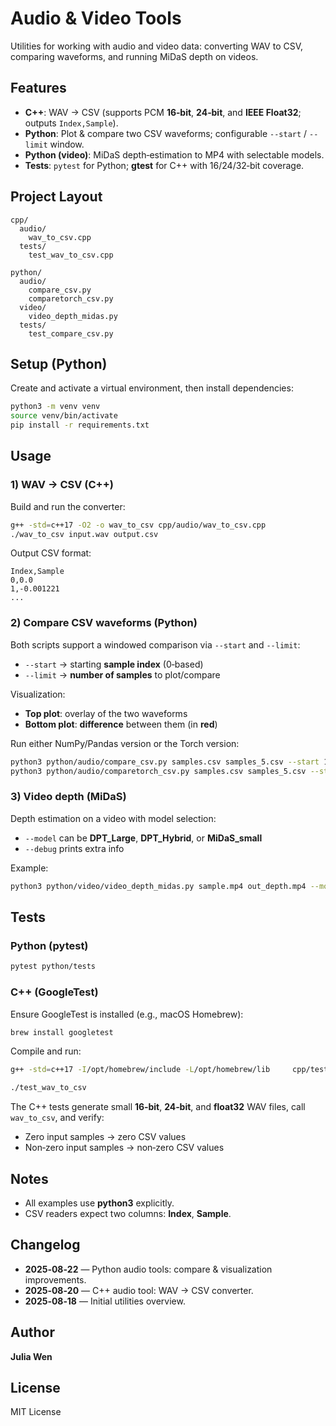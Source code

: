 # Audio & Video Tools

Utilities for working with audio and video data: converting WAV to CSV, comparing waveforms, and running MiDaS depth on videos.

## Features
- **C++**: WAV → CSV (supports PCM **16‑bit**, **24‑bit**, and **IEEE Float32**; outputs `Index,Sample`).
- **Python**: Plot & compare two CSV waveforms; configurable `--start` / `--limit` window.
- **Python (video)**: MiDaS depth‑estimation to MP4 with selectable models.
- **Tests**: `pytest` for Python; **gtest** for C++ with 16/24/32‑bit coverage.

## Project Layout
```
cpp/
  audio/
    wav_to_csv.cpp
  tests/
    test_wav_to_csv.cpp

python/
  audio/
    compare_csv.py
    comparetorch_csv.py
  video/
    video_depth_midas.py
  tests/
    test_compare_csv.py
```

## Setup (Python)
Create and activate a virtual environment, then install dependencies:
```bash
python3 -m venv venv
source venv/bin/activate
pip install -r requirements.txt
```

## Usage

### 1) WAV → CSV (C++)
Build and run the converter:
```bash
g++ -std=c++17 -O2 -o wav_to_csv cpp/audio/wav_to_csv.cpp
./wav_to_csv input.wav output.csv
```
Output CSV format:
```
Index,Sample
0,0.0
1,-0.001221
...
```

### 2) Compare CSV waveforms (Python)
Both scripts support a windowed comparison via `--start` and `--limit`:

- `--start` → starting **sample index** (0‑based)
- `--limit` → **number of samples** to plot/compare

Visualization:
- **Top plot**: overlay of the two waveforms
- **Bottom plot**: **difference** between them (in **red**)

Run either NumPy/Pandas version or the Torch version:
```bash
python3 python/audio/compare_csv.py samples.csv samples_5.csv --start 1000 --limit 2000
python3 python/audio/comparetorch_csv.py samples.csv samples_5.csv --start 1000 --limit 2000
```

### 3) Video depth (MiDaS)
Depth estimation on a video with model selection:
- `--model` can be **DPT_Large**, **DPT_Hybrid**, or **MiDaS_small**
- `--debug` prints extra info

Example:
```bash
python3 python/video/video_depth_midas.py sample.mp4 out_depth.mp4 --model DPT_Hybrid --debug
```

## Tests

### Python (pytest)
```bash
pytest python/tests
```

### C++ (GoogleTest)
Ensure GoogleTest is installed (e.g., macOS Homebrew):
```bash
brew install googletest
```
Compile and run:
```bash
g++ -std=c++17 -I/opt/homebrew/include -L/opt/homebrew/lib     cpp/tests/test_wav_to_csv.cpp -lgtest -lgtest_main -pthread     -o test_wav_to_csv

./test_wav_to_csv
```
The C++ tests generate small **16‑bit**, **24‑bit**, and **float32** WAV files, call `wav_to_csv`, and verify:
- Zero input samples → zero CSV values
- Non‑zero input samples → non‑zero CSV values

## Notes
- All examples use **python3** explicitly.
- CSV readers expect two columns: **Index**, **Sample**.

## Changelog
- **2025‑08‑22** — Python audio tools: compare & visualization improvements.
- **2025‑08‑20** — C++ audio tool: WAV → CSV converter.
- **2025‑08‑18** — Initial utilities overview.

## Author
**Julia Wen**

## License
MIT License
